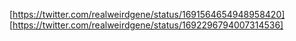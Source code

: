 [https://twitter.com/realweirdgene/status/1691564654948958420]  
[https://twitter.com/realweirdgene/status/1692296794007314536]

